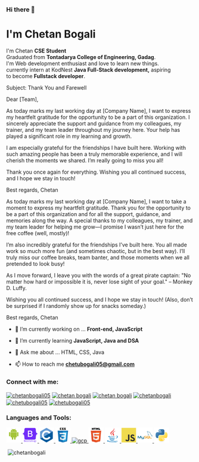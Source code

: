 ### Hi there 👋

# I'm Chetan Bogali

I'm Chetan <b>CSE Student</b><br>
Graduated from <b>Tontadarya College of Engineering, Gadag</b>.<br>
I'm Web development enthusiast and love to learn new things.<br>
currently intern at KodNest <b>Java Full-Stack development,</b> aspiring <br>
to become <b>Fullstack developer</b>.

Subject: Thank You and Farewell

Dear [Team],

As today marks my last working day at [Company Name], I want to express my heartfelt gratitude for the opportunity to be a part of this organization. I sincerely appreciate the support and guidance from my colleagues, my trainer, and my team leader throughout my journey here. Your help has played a significant role in my learning and growth.

I am especially grateful for the friendships I have built here. Working with such amazing people has been a truly memorable experience, and I will cherish the moments we shared. I’m really going to miss you all!

Thank you once again for everything. Wishing you all continued success, and I hope we stay in touch!

Best regards,
Chetan

As today marks my last working day at [Company Name], I want to take a moment to express my heartfelt gratitude. Thank you for the opportunity to be a part of this organization and for all the support, guidance, and memories along the way. A special thanks to my colleagues, my trainer, and my team leader for helping me grow—I promise I wasn’t just here for the free coffee (well, mostly)!

I’m also incredibly grateful for the friendships I’ve built here. You all made work so much more fun (and sometimes chaotic, but in the best way). I’ll truly miss our coffee breaks, team banter, and those moments when we all pretended to look busy!

As I move forward, I leave you with the words of a great pirate captain:
"No matter how hard or impossible it is, never lose sight of your goal." – Monkey D. Luffy.

Wishing you all continued success, and I hope we stay in touch! (Also, don’t be surprised if I randomly show up for snacks someday.)

Best regards,
Chetan
<!--
**chetanbogali/chetanbogali** is a ✨ _special_ ✨ repository because its `README.md` (this file) appears on your GitHub profile.

Here are some ideas to get you started:

- 🔭 I’m currently working on ...
- 🌱 I’m currently learning ...
- 👯 I’m looking to collaborate on ...
- 🤔 I’m looking for help with ...
- 💬 Ask me about ...
- 📫 How to reach me: ...
- 😄 Pronouns: ...
- ⚡ Fun fact: ...
-->
<!-- <h1 align="center">Hi 👋, I'm Chetan</h1>
<h3 align="center">A passionate frontend developer from India</h3> -->

<!-- <p align="left"> <img src="https://komarev.com/ghpvc/?username=chetanbogali&label=Profile%20views&color=0e75b6&style=flat" alt="chetanbogali" /> </p> -->

- 🔭 I’m currently working on ... **Front-end, JavaScript**
- 🌱 I’m currently learning **JavaScript, Java and DSA**
- 💬 Ask me about ... HTML, CSS, Java 

- 📫 How to reach me **chetubogali05@gmail.com**

<h3 align="left">Connect with me:</h3>
<p align="left">
<a href="https://twitter.com/chetanbogali05" target="blank"><img align="center" src="https://raw.githubusercontent.com/rahuldkjain/github-profile-readme-generator/master/src/images/icons/Social/twitter.svg" alt="chetanbogali05" height="30" width="40" /></a>
<a href="https://linkedin.com/in/chetan-bogali-b18730191" target="blank"><img align="center" src="https://raw.githubusercontent.com/rahuldkjain/github-profile-readme-generator/master/src/images/icons/Social/linked-in-alt.svg" alt="chetan bogali" height="30" width="40" /></a>
<a href="https://fb.com/chetan bogali" target="blank"><img align="center" src="https://raw.githubusercontent.com/rahuldkjain/github-profile-readme-generator/master/src/images/icons/Social/facebook.svg" alt="chetan bogali" height="30" width="40" /></a>
<a href="https://instagram.com/chetanbogali" target="blank"><img align="center" src="https://raw.githubusercontent.com/rahuldkjain/github-profile-readme-generator/master/src/images/icons/Social/instagram.svg" alt="chetanbogali" height="30" width="40" /></a>
<a href="https://www.hackerrank.com/chetubogali05" target="blank"><img align="center" src="https://raw.githubusercontent.com/rahuldkjain/github-profile-readme-generator/master/src/images/icons/Social/hackerrank.svg" alt="chetubogali05" height="30" width="40" /></a>
<a href="https://auth.geeksforgeeks.org/user/chetubogali05" target="blank"><img align="center" src="https://raw.githubusercontent.com/rahuldkjain/github-profile-readme-generator/master/src/images/icons/Social/geeks-for-geeks.svg" alt="chetubogali05" height="30" width="40" /></a>
</p>

<h3 align="left">Languages and Tools:</h3>
<p align="left"> <a href="https://developer.android.com" target="_blank" rel="noreferrer"> <img src="https://raw.githubusercontent.com/devicons/devicon/master/icons/android/android-original-wordmark.svg" alt="android" width="40" height="40"/> </a> <a href="https://getbootstrap.com" target="_blank" rel="noreferrer"> <img src="https://raw.githubusercontent.com/devicons/devicon/master/icons/bootstrap/bootstrap-plain-wordmark.svg" alt="bootstrap" width="40" height="40"/> </a> <a href="https://www.cprogramming.com/" target="_blank" rel="noreferrer"> <img src="https://raw.githubusercontent.com/devicons/devicon/master/icons/c/c-original.svg" alt="c" width="40" height="40"/> </a> <a href="https://www.w3schools.com/css/" target="_blank" rel="noreferrer"> <img src="https://raw.githubusercontent.com/devicons/devicon/master/icons/css3/css3-original-wordmark.svg" alt="css3" width="40" height="40"/> </a> <a href="https://cloud.google.com" target="_blank" rel="noreferrer"> <img src="https://www.vectorlogo.zone/logos/google_cloud/google_cloud-icon.svg" alt="gcp" width="40" height="40"/> </a> <a href="https://www.w3.org/html/" target="_blank" rel="noreferrer"> <img src="https://raw.githubusercontent.com/devicons/devicon/master/icons/html5/html5-original-wordmark.svg" alt="html5" width="40" height="40"/> </a> <a href="https://www.java.com" target="_blank" rel="noreferrer"> <img src="https://raw.githubusercontent.com/devicons/devicon/master/icons/java/java-original.svg" alt="java" width="40" height="40"/> </a> <a href="https://developer.mozilla.org/en-US/docs/Web/JavaScript" target="_blank" rel="noreferrer"> <img src="https://raw.githubusercontent.com/devicons/devicon/master/icons/javascript/javascript-original.svg" alt="javascript" width="40" height="40"/> </a> <a href="https://www.mysql.com/" target="_blank" rel="noreferrer"> <img src="https://raw.githubusercontent.com/devicons/devicon/master/icons/mysql/mysql-original-wordmark.svg" alt="mysql" width="40" height="40"/> </a> <a href="https://www.python.org" target="_blank" rel="noreferrer"> <img src="https://raw.githubusercontent.com/devicons/devicon/master/icons/python/python-original.svg" alt="python" width="40" height="40"/> </a> </p>

<p>&nbsp;<img align="center" src="https://github-readme-stats.vercel.app/api?username=chetanbogali&show_icons=true&locale=en" alt="chetanbogali" /></p>

